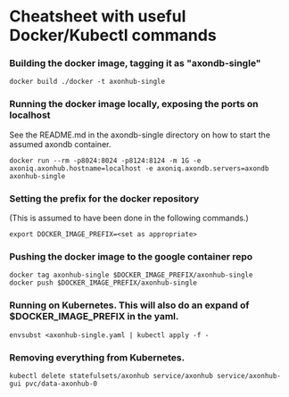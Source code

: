 # Cheatsheet with useful Docker/Kubectl commands

### Building the docker image, tagging it as "axondb-single"
```
docker build ./docker -t axonhub-single
```

### Running the docker image locally, exposing the ports on localhost
See the README.md in the axondb-single directory on how to start the assumed axondb container.
```
docker run --rm -p8024:8024 -p8124:8124 -m 1G -e axoniq.axonhub.hostname=localhost -e axoniq.axondb.servers=axondb axonhub-single
```

### Setting the prefix for the docker repository
(This is assumed to have been done in the following commands.)
```
export DOCKER_IMAGE_PREFIX=<set as appropriate>
```

### Pushing the docker image to the google container repo
```
docker tag axonhub-single $DOCKER_IMAGE_PREFIX/axonhub-single
docker push $DOCKER_IMAGE_PREFIX/axonhub-single
```

### Running on Kubernetes. This will also do an expand of $DOCKER_IMAGE_PREFIX in the yaml.
```
envsubst <axonhub-single.yaml | kubectl apply -f -
```

### Removing everything from Kubernetes.
```
kubectl delete statefulsets/axonhub service/axonhub service/axonhub-gui pvc/data-axonhub-0
```
